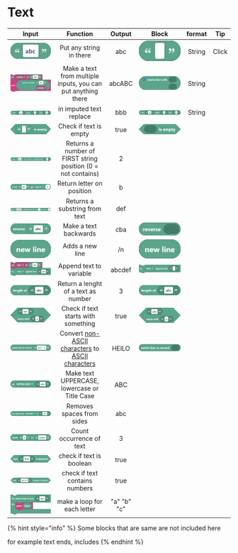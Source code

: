 # Text

|                                       Input                                       |                                                                     Function                                                                     |    Output   |                                     Block                                     | format |   Tip  |
| :-------------------------------------------------------------------------------: | :----------------------------------------------------------------------------------------------------------------------------------------------: | :---------: | :---------------------------------------------------------------------------: | :----: | :----: |
|   <img src="../../.gitbook/assets/screenshot (46).png" alt="" data-size="line">   |                                                             Put any string in there                                                              |     abc     |    <img src="../../.gitbook/assets/screenshot.png" alt="" data-size="line">   | String | Click  |
| <img src="../../.gitbook/assets/screenshot (45).png" alt="" data-size="original"> |                                           Make a text from multiple inputs, you can put anything there                                           |    abcABC   |  <img src="../../.gitbook/assets/screenshot (1).png" alt="" data-size="line"> | String |        |
| <img src="../../.gitbook/assets/screenshot (47) (1).png" alt="" data-size="line"> |                                                              in imputed text replace                                                             |     bbb     |  <img src="../../.gitbook/assets/screenshot (2).png" alt="" data-size="line"> | String |        |
|   <img src="../../.gitbook/assets/screenshot (51).png" alt="" data-size="line">   |                                                               Check if text is empty                                                             |     true    |  <img src="../../.gitbook/assets/screenshot (3).png" alt="" data-size="line"> |        |        |
|   <img src="../../.gitbook/assets/screenshot (61).png" alt="" data-size="line">   |                                           Returns a number of FIRST string position (0 = not contains)                                           |      2      |                                                                               |        |        |
|   <img src="../../.gitbook/assets/screenshot (62).png" alt="" data-size="line">   |                                                             Return letter on position                                                            |      b      |                                                                               |        |        |
| <img src="../../.gitbook/assets/screenshot (63).png" alt="" data-size="original"> |                                                           Returns a substring from text                                                          |     def     |                                                                               |        |        |
|   <img src="../../.gitbook/assets/screenshot (48).png" alt="" data-size="line">   |                                                               Make a text backwards                                                              |     cba     |  <img src="../../.gitbook/assets/screenshot (4).png" alt="" data-size="line"> |        |        |
|    <img src="../../.gitbook/assets/screenshot (5).png" alt="" data-size="line">   |                                                                  Adds a new line                                                                 |      /n     |  <img src="../../.gitbook/assets/screenshot (5).png" alt="" data-size="line"> |        |        |
| <img src="../../.gitbook/assets/screenshot (53).png" alt="" data-size="original"> |                                                              Append text to variable                                                             |    abcdef   |  <img src="../../.gitbook/assets/screenshot (6).png" alt="" data-size="line"> |        |        |
|    <img src="../../.gitbook/assets/screenshot (7).png" alt="" data-size="line">   |                                                        Return a lenght of a text as number                                                       |      3      |  <img src="../../.gitbook/assets/screenshot (7).png" alt="" data-size="line"> |        |        |
| <img src="../../.gitbook/assets/screenshot (10).png" alt="" data-size="original"> |                                                        Check if text starts with something                                                       |     true    | <img src="../../.gitbook/assets/screenshot (10).png" alt="" data-size="line"> |        |        |
|   <img src="../../.gitbook/assets/screenshot (50).png" alt="" data-size="line">   | Convert [non-ASCII characters](https://terpconnect.umd.edu/\~zben/Web/CharSet/htmlchars.html) to [ASCII characters](https://www.ascii-code.com/) |    HElLO    |  <img src="../../.gitbook/assets/screenshot (9).png" alt="" data-size="line"> |        |        |
|   <img src="../../.gitbook/assets/screenshot (54).png" alt="" data-size="line">   |                                                   Make text UPPERCASE, lowercase or Title Case                                                   |     ABC     |                                                                               |        |        |
|   <img src="../../.gitbook/assets/screenshot (55).png" alt="" data-size="line">   |                                                             Removes spaces from sides                                                            |     abc     |                                                                               |        |        |
|   <img src="../../.gitbook/assets/screenshot (56).png" alt="" data-size="line">   |                                                             Count occurrence of text                                                             |      3      |                                                                               |        |        |
|   <img src="../../.gitbook/assets/screenshot (57).png" alt="" data-size="line">   |                                                             check if text is boolean                                                             |     true    |                                                                               |        |        |
|   <img src="../../.gitbook/assets/screenshot (58).png" alt="" data-size="line">   |                                                          check if text contains numbers                                                          |     true    |                                                                               |        |        |
|                  ![](<../../.gitbook/assets/screenshot (59).png>)                 |                                                            make a loop for each letter                                                           | "a" "b" "c" |                                                                               |        |        |

{% hint style="info" %}
Some blocks that are same are not included here

for example text ends, includes
{% endhint %}
